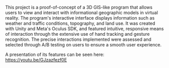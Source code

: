 This project is a proof-of-concept of a 3D GIS-like program that allows users to view and interact with informational geographic models in virtual reality. The program's interactive interface displays information such as weather and traffic conditions, topography, and land use. It was created with Unity and Meta's Oculus SDK, and featured intuitive, responsive means of interaction through the extensive use of hand tracking and gesture recognition. The precise interactions implemented were assessed and selected through A/B testing on users to ensure a smooth user experience.

A presentation of its features can be seen here: https://youtu.be/GJzazfezf0E
